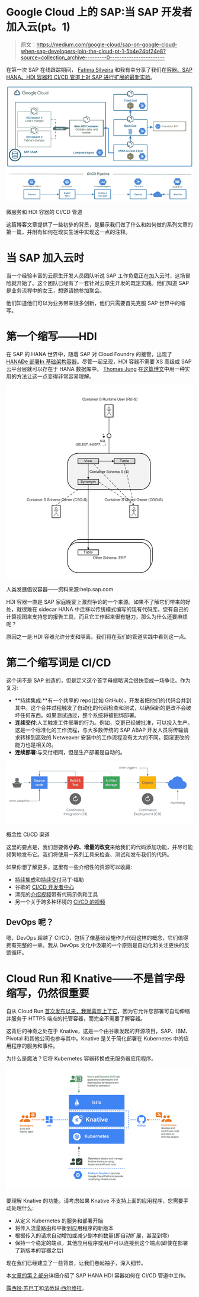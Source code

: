 # Google Cloud 上的 SAP:当 SAP 开发者加入云(pt。1)

> 原文：<https://medium.com/google-cloud/sap-on-google-cloud-when-sap-developers-join-the-cloud-pt-1-5b4e24bf24e8?source=collection_archive---------0----------------------->

在第一次 SAP 在线跟踪期间， [Fatima Silveira](https://www.linkedin.com/in/fatimasilv/) 和我有幸分享了我们在[容器、SAP HANA、HDI 容器和 CI/CD 管道上对 SAP 进行扩展的最新实验](https://www.youtube.com/watch?v=lvtd9fD4rSI)。

![](img/8ed9d5c9167a4189e98caff07d7870f1.png)

微服务和 HDI 容器的 CI/CD 管道

这篇博客文章提供了一些初步的背景，是展示我们做了什么和如何做的系列文章的第一篇，并附有如何在现实生活中实现这一点的注释。

# 当 SAP 加入云时

当一个经验丰富的云原生开发人员团队听说 SAP 工作负载正在加入云时，这场冒险就开始了。这个团队已经有了一套针对云原生开发的既定实践。他们知道 SAP 是业务流程中的女王，想邀请她参加聚会。

他们知道他们可以为业务带来很多创新，他们只需要首先克服 SAP 世界中的缩写。

# 第一个缩写——HDI

在 SAP 的 HANA 世界中，随着 SAP 对 Cloud Foundry 的接管，出现了[HANA**D**e 部署**I**n 基础架构容器](https://help.sap.com/viewer/4505d0bdaf4948449b7f7379d24d0f0d/2.0.05/en-US/e28abca91a004683845805efc2bf967c.html)。尽管一起呈现，HDI 容器不需要 XS 高级或 SAP 云平台层就可以存在于 HANA 数据库中。 [Thomas Jung](https://people.sap.com/thomas.jung) 在[这篇博文](https://blogs.sap.com/2019/04/16/developing-with-hana-deployment-infrastructure-hdi-without-xsacf-or-web-ide/)中用一种实用的方法让这一点变得非常容易理解。

![](img/d4fe7f068c7bfd327ad45bd7cb8fdb9f.png)

人类发展倡议容器——资料来源:help.sap.com

HDI 容器一直是 SAP 家庭晚宴上激烈争论的一个来源。如果不了解它们带来的好处，就很难在 sidecar HANA 中迁移以传统模式编写的现有代码库。您有自己的计算视图来支持您的报告工具，而且它工作起来很有魅力，那么为什么还要麻烦呢？

原因之一是:HDI 容器允许分支和隔离。我们将在我们的管道实践中看到这一点。

# 第二个缩写词是 CI/CD

这个词不是 SAP 创造的，但是定义这个首字母缩略词会很快变成一场争论。作为复习:

*   **持续集成:**有一个共享的 repo(比如 GitHub)，开发者把他们的代码合并到其中。这个合并过程触发了自动化的代码检查和测试，以确保新的更改不会破坏任何东西。如果测试通过，整个系统将被捆绑部署。
*   **连续交付**:人工触发工件部署的行为。例如，变更已经被批准，可以投入生产。这是一个标准化的工作流程，与大多数传统的 SAP ABAP 开发人员将传输请求转移到高效的 Netweaver 安装中的工作流程没有太大的不同。回滚更改的能力也是相关的。
*   **连续部署**:与交付相同，但是生产部署是自动的。

![](img/c5a8c3821d77fefc574a7468b787e0f9.png)

概念性 CI/CD 渠道

这里的要点是，我们想要做**小的、增量的改变**来给我们的代码添加功能，并尽可能频繁地发布它。我们将使用一系列工具来检查、测试和发布我们的代码。

如果你想了解更多，这里有一些介绍性的资源可以收藏:

*   [持续集成](https://www.martinfowler.com/articles/continuousIntegration.html)和[持续交付](https://www.martinfowler.com/bliki/ContinuousDelivery.html)马丁·福勒
*   谷歌的 [CI/CD 开发者中心](https://cloud.google.com/docs/ci-cd/)
*   漂亮的[介绍视频](https://www.youtube.com/watch?v=41QvqGfbz9o)带有代码示例和工具
*   另一个关于跨多种环境的 [CI/CD 的视频](https://www.youtube.com/watch?v=rt287-94Pq4)

## DevOps 呢？

嗯，DevOps 超越了 CI/CD，包括了像基础设施作为代码这样的概念，它们值得拥有完整的一章。我从 DevOps 文化中汲取的一个原则是自动化和关注更快的反馈循环。

# Cloud Run 和 Knative——不是首字母缩写，仍然很重要

自从 Cloud Run [首次发布以来，我就喜欢上了它](https://blogs.sap.com/2019/04/13/post-google-next-19-curiosity-playing-with-cloud-run-and-sap-hana/)，因为它允许您部署可自动伸缩并服务于 HTTPS 端点的托管容器，而完全不需要了解容器。

这背后的神奇之处在于 Knative，这是一个由谷歌发起的开源项目，SAP、IBM、Pivotal 和其他公司也参与其中。Knative 是关于简化部署在 Kubernetes 中的应用程序的服务和事件。

为什么是魔法？它将 Kubernetes 容器转换成无服务器应用程序。

![](img/fe475a83f83f4095eeecea529c27bf5d.png)

要理解 Knative 的功能，请考虑如果 Knative 不支持上面的应用程序，您需要手动处理什么:

*   从定义 Kubernetes 的服务和部署开始
*   将传入流量路由和平衡到应用程序的新版本
*   根据传入的请求自动增加或减少副本的数量(即自动扩展，甚至到零)
*   保持一个稳定的端点，其他应用程序或用户可以连接到这个端点(即使在部署了新版本的容器之后)

现在我们已经建立了一些背景，让我们卷起袖子，深入细节。

本[文章的第 2 部分](/google-cloud/sap-on-google-cloud-hana-hdi-containers-and-ci-cd-pipelines-60cedaddfbc8)详细介绍了 SAP HANA HDI 容器如何在 CI/CD 管道中工作。

[露西娅·苏巴丁](https://twitter.com/LuciaBlick)和[法蒂玛·西尔维拉](https://www.linkedin.com/in/fatimasilv/)。